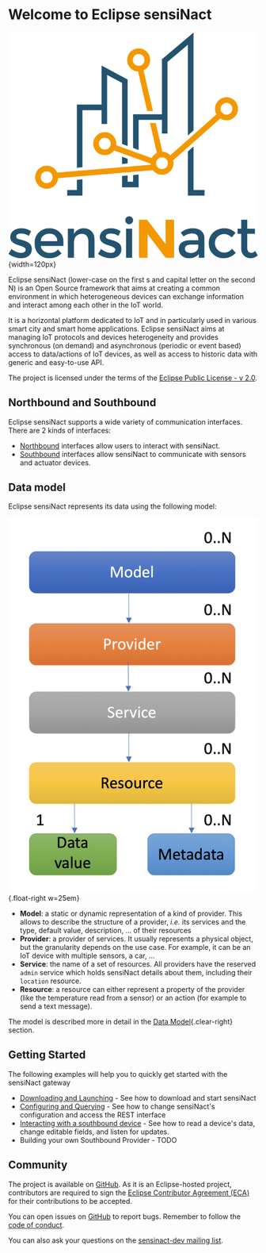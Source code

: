 # Welcome to Eclipse sensiNact

![Eclipse sensiNact logo](_static/sensiNact_logo.png){width=120px}

Eclipse sensiNact (lower-case on the first s and capital letter on the second N) is an Open Source framework that aims at creating a common environment in which heterogeneous devices can exchange information and interact among each other in the IoT world.

It is a horizontal platform dedicated to IoT and in particularly used in various smart city and smart home applications.
Eclipse sensiNact aims at managing IoT protocols and devices heterogeneity and provides synchronous (on demand) and asynchronous (periodic or event based) access to data/actions of IoT devices, as well as access to historic data with generic and easy-to-use API.

The project is licensed under the terms of the [Eclipse Public License - v 2.0](EPL-2.0.md).

## Northbound and Southbound
Eclipse sensiNact supports a wide variety of communication interfaces. There are 2 kinds of interfaces:
* [Northbound](northbound/_index.md) interfaces allow users to interact with sensiNact.
* [Southbound](southbound/_index.md) interfaces allow sensiNact to communicate with sensors and actuator devices.

## Data model

Eclipse sensiNact represents its data using the following model:

![The sensiNact Data Model](_static/core/datamodel-white.png){.float-right w=25em}

* **Model**: a static or dynamic representation of a kind of provider. This allows to describe the structure of a provider, *i.e.* its services and the type, default value, description, ... of their resources
* **Provider**: a provider of services. It usually represents a physical object, but the granularity depends on the use case. For example, it can be an IoT device with multiple sensors, a car, ...
* **Service**: the name of a set of resources. All providers have the reserved `admin` service which holds sensiNact details about them, including their `location` resource.
* **Resource**: a resource can either represent a property of the provider (like the temperature read from a sensor) or an action (for example to send a text message).

The model is described more in detail in the [Data Model](./core/CoreModel.md){.clear-right} section.

## Getting Started

The following examples will help you to quickly get started with the sensiNact gateway

* [Downloading and Launching](examples/Download.md) - See how to download and start sensiNact
* [Configuring and Querying](examples/Configuring.md) - See how to change sensiNact's configuration and access the REST interface
* [Interacting with a southbound device](examples/Interacting.md) - See how to read a device's data, change editable fields, and listen for updates.
* Building your own Southbound Provider - TODO


## Community

The project is available on [GitHub](https://github.com/eclipse/org.eclipse.sensinact.gateway/).
As it is an Eclipse-hosted project, contributors are required to sign the [Eclipse Contributor Agreement (ECA)](https://www.eclipse.org/legal/ECA.php) for their contributions to be accepted.

You can open issues on [GitHub](https://github.com/eclipse/org.eclipse.sensinact.gateway/issues) to report bugs.
Remember to follow the [code of conduct](https://github.com/eclipse/.github/blob/master/CODE_OF_CONDUCT.md).

You can also ask your questions on the [sensinact-dev mailing list](https://accounts.eclipse.org/mailing-list/sensinact-dev).
